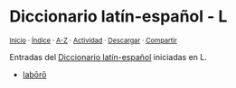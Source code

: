 # Diccionario latín-español - L
<sup>[Inicio](../index.md) · [Índice](../indices/latin-espanol.md) · [A-Z](../indices/alfabetico.md) · [Actividad](../indices/actividad.md) · <a href="../indices/latin-espanol-l.html" download="jucardus-latin-espanol-l.html">Descargar</a> · [Compartir](https://x.com/intent/tweet?text=Entradas%20del%20Diccionario%20lat%C3%ADn-espa%C3%B1ol%20iniciadas%20en%20L.%0A%E2%86%92%20https%3A%2F%2Fjucardus.github.io%2Findices%2Flatin-espanol-l.html%0A%0A%23indcs_jucardus%20%23ltn_espnl_jucardus%0A%40jucardus)</sup>

Entradas del [Diccionario latín-español](../indices/latin-espanol.md) iniciadas en L.

* [labōrō](../contenido/l/a/b/laboro.md)
